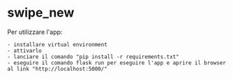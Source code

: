 # swipe_new

Per utilizzare l'app:

    - installare virtual environment
    - attivarlo
    - lanciare il comando "pip install -r requirements.txt"
    - eseguire il comando flask run per eseguire l'app e aprire il browser al link "http://localhost:5000/"
